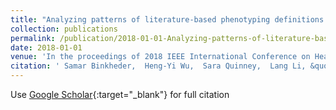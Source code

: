 ```yaml
---
title: "Analyzing patterns of literature-based phenotyping definitions for text mining applications"
collection: publications
permalink: /publication/2018-01-01-Analyzing-patterns-of-literature-based-phenotyping-definitions-for-text-mining-applications
date: 2018-01-01
venue: 'In the proceedings of 2018 IEEE International Conference on Healthcare Informatics (ICHI)'
citation: ' Samar Binkheder,  Heng-Yi Wu,  Sara Quinney,  Lang Li, &quot;Analyzing patterns of literature-based phenotyping definitions for text mining applications.&quot; In the proceedings of 2018 IEEE International Conference on Healthcare Informatics (ICHI), 2018.'
---
```

Use [Google Scholar](https://scholar.google.com/scholar?q=Analyzing+patterns+of+literature+based+phenotyping+definitions+for+text+mining+applications){:target="_blank"} for full citation